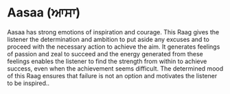 # Aasaa (ਆਸਾ)

Aasaa has strong emotions of inspiration and courage. This Raag gives the listener the determination and ambition to put aside any excuses and to proceed with the necessary action to achieve the aim. It generates feelings of passion and zeal to succeed and the energy generated from these feelings enables the listener to find the strength from within to achieve success, even when the achievement seems difficult. The determined mood of this Raag ensures that failure is not an option and motivates the listener to be inspired..